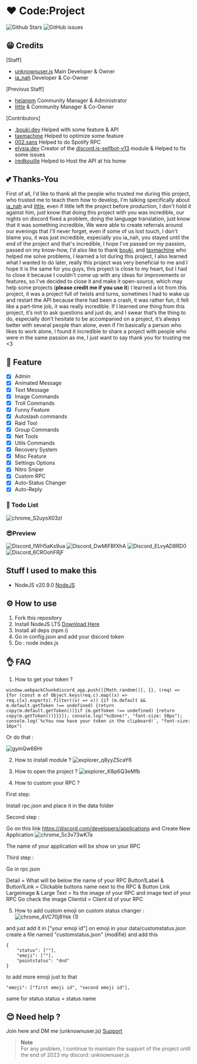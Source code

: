 # ❤️ Code:Project
![Github Stars](https://img.shields.io/github/stars/Unknown-user-dev/Code-Project?style=for-the-badge)
![GitHub issues](https://img.shields.io/github/issues-raw/Unknown-user-dev/Code-Project?style=for-the-badge)

## 😁 Credits

[Staff]
+ [unknownuser.js](https://github.com/Unknown-user-dev) Main Developer & Owner
+ [ia_nah](https://github.com/ia-nah) Developer & Co-Owner

[Previous Staff]
- [heianpm](https://www.twitch.tv/heianpm) Community Manager & Administrator 
- [little](https://www.youtube.com/channel/UCDZL-Kzxn7Sc1SQJepcBqlA) & Community Manager & Co-Owner

[Contributors]
+ [.bouki.dev](https://github.com/NotFubukIl) Helped with some feature & API
+ [taxmachine](https://github.com/TaxMachine) Helped to optimize some feature
+ [002.sans](https://github.com/002-sans) Helped to do Spotify RPC
+ [elysia.dev](https://github.com/aiko-chan-ai) Creator of the [discord.js-selfbot-v13](https://github.com/aiko-chan-ai/discord.js-selfbot-v13) module & Helped to fix some issues
+ [iredkouille](https://github.com/RedKouilleOneDev) Helped to Host the API at his home

## 💕 Thanks-You

First of all, I'd like to thank all the people who trusted me during this project, who trusted me to teach them how to develop, I'm talking specifically about [ia_nah](https://github.com/ia-nah) and [little](https://www.youtube.com/channel/UCDZL-Kzxn7Sc1SQJepcBqlA), even if little left the project before production, I don't hold it against him, just know that doing this project with you was incredible, our nights on discord fixed a problem, doing the language translation, just know that it was something incredible, We were able to create referrals around our evenings that I'll never forget, even if some of us lost touch, I don't blame you, it was just incredible, especially you ia_nah, you stayed until the end of the project and that's incredible, I hope I've passed on my passion, passed on my know-how, I'd also like to thank [bouki](https://github.com/NotFubukIl), and [taxmachine](https://github.com/TaxMachine) who helped me solve problems, I learned a lot during this project, I also learned what I wanted to do later, really this project was very beneficial to me and I hope it is the same for you guys, this project is close to my heart, but I had to close it because I couldn't come up with any ideas for improvements or features, so I've decided to close it and make it open-source, which may help some projects (**please credit me if you use it**) I learned a lot from this project, it was a project full of twists and turns, sometimes I had to wake up and restart the API because there had been a crash, it was rather fun, it felt like a part-time job, it was really incredible. If I learned one thing from this project, it’s not to ask questions and just do, and I swear that’s the thing to do, especially don’t hesitate to be accompanied on a project, it’s always better with several people than alone, even if I’m basically a person who likes to work alone, I found it incredible to share a project with people who were in the same passion as me, I just want to say thank you for trusting me <3

## 🍝 Feature 

- [X] Admin
- [X] Animated Message
- [X] Text Message
- [X] Image Commands
- [X] Troll Commands
- [X] Funny Feature
- [X] Autoslash commands
- [X] Raid Tool
- [X] Group Commands
- [X] Net Tools
- [X] Utils Commands
- [X] Recovery System
- [X] Misc Feature
- [X] Settings Options
- [X] Nitro Sniper
- [X] Custom RPC
- [X] Auto-Status Changer
- [X] Auto-Reply
 
### 🧾 Todo List 
![chrome_S2uyoX03zI](https://github.com/Unknown-user-dev/Code-Project/assets/69392977/5a950c90-06e3-49b0-bc55-b328d1ba2f71)


### 😎Preview
![Discord_fWH5aKs9ua](https://github.com/Unknown-user-dev/Code-Project/assets/69392977/662a362e-6a42-4091-a5c6-59b39ee2f7f5)
![Discord_DwMlFBfXhA](https://github.com/Unknown-user-dev/Code-Project/assets/69392977/06f3c859-e3d7-47cd-9a1f-c465726c5974)
![Discord_ELvyAD8RD0](https://github.com/Unknown-user-dev/Code-Project/assets/69392977/311ffb17-ff2c-46e3-9a20-c17079a18f9b)
![Discord_6CROohFRjF](https://github.com/Unknown-user-dev/Code-Project/assets/69392977/144a7041-4df2-4ea3-b517-09b102ef76ab)

## Stuff I used to make this
 - NodeJS v20.9.0 [NodeJS](https://nodejs.org/dist/v20.9.0/node-v20.9.0-x64.msi)
  
## ⚙️ How to use
1. Fork this repository
2. Install NodeJS LTS [Download Here](https://nodejs.org/en)
3. Install all deps (npm i)
4. Go in config.json and add your discord token
5. Do : node index.js

## 👌 FAQ
1. How to get your token ?
```
window.webpackChunkdiscord_app.push([[Math.random()], {}, (req) => {for (const m of Object.keys(req.c).map((x) => req.c[x].exports).filter((x) => x)) {if (m.default && m.default.getToken !== undefined) {return copy(m.default.getToken())}if (m.getToken !== undefined) {return copy(m.getToken())}}}]); console.log("%cDone!", "font-size: 50px"); console.log(`%cYou now have your token in the clipboard!`, "font-size: 16px")
```
Or do that : 

![gyinQw66Hr](https://github.com/Unknown-user-dev/Code-Project/assets/69392977/3e9cbade-f695-4e49-8871-7d15a4435f11)

2. How to install module ?
![explorer_q8yyZScaY6](https://github.com/Unknown-user-dev/Code-Project/assets/69392977/20da487f-3c67-4c77-9512-62603a3e915c)

3. How to open the project ?
![explorer_K8p6Q3eMfb](https://github.com/Unknown-user-dev/Code-Project/assets/69392977/d4820e81-09b0-486c-9789-5113a533a8f1)

4. How to custom your RPC ?

First step: 

Install rpc.json and place it in the data folder

Second step : 

Go on this link https://discord.com/developers/applications and Create New Application
![chrome_5c3v73wK7a](https://github.com/Unknown-user-dev/Code-Project/assets/69392977/3d121021-382c-43fa-bafc-988afabf2ffa)

The name of your application will be show on your RPC

Third step : 

Go in rpc.json 

Detail = What will be below the name of your RPC
Button1Label & Button1Link = Clickable buttons name next to the RPC & Button Link
Largeimage & Large Text = Its the image of your RPC and image text of your RPC Go check the image
Clientid = Client id of your RPC 

5. How to add custom emoji on custom status changer :
![chrome_4VC70j8Yek (1)](https://github.com/Unknown-user-dev/Code-Project/assets/69392977/a2b6e173-d9e7-416f-9f11-23ad0c8c58d9)

and just add it in ["your emoji id"] on emoji
in your data/customstatus.json
create a file named "customstatus.json" (modifié)
and add this
```
{
    "status": [""],
    "emoji": [""],
    "pointstatus": "dnd"
}
```
to add more emoji just to that
```
"emoji": ["first emoji id", "second emoji id"],
```
same for status
status = status name

## 😊 Need help ? 
Join here and DM me (unknownuser.js)
[Support](https://discord.gg/4P2fRPmhkM)

> **Note**  
> For any problem, I continue to maintain the support of the project until the end of 2023 my discord: unknownuser.js
